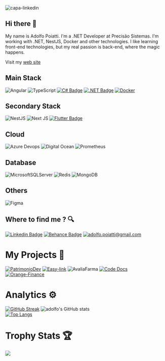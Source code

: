 
![capa-linkedin](https://github.com/user-attachments/assets/22dd8d41-45dc-4658-a491-763f5872ba63)

## Hi there 👋

My name is Adolfo Poiatti. I'm a .NET Developer at Precisão Sistemas. I'm working with .NET, NestJS, Docker and other technologies. I like learning front-end technologies, but my real passion is back-end, where the magic happens.

Visit my [web site](https://portifolio.asp.dev.br)

## Main Stack
![Angular]( https://img.shields.io/badge/Angular-DD0031?style=for-the-badge&logo=angular&logoColor=white)
![TypeScript](https://img.shields.io/badge/typescript-%23007ACC.svg?style=for-the-badge&logo=typescript&logoColor=white)
[![C# Badge](https://img.shields.io/badge/C%23-239120?style=for-the-badge&logo=c-sharp&logoColor=white)]()
[![.NET Badge](https://img.shields.io/badge/.NET-5C2D91?style=for-the-badge&logo=.net&logoColor=white)]()
[![Docker](https://img.shields.io/badge/docker-0db7ed?style=for-the-badge&logo=docker&logoColor=white)]()

## Secondary Stack
![NestJS](https://img.shields.io/badge/NestJS-%23000000.svg?style=for-the-badge&logo=nestjs&logoColor=red)
![Next JS](https://img.shields.io/badge/Next-black?style=for-the-badge&logo=next.js&logoColor=white)
[![Flutter Badge](https://img.shields.io/badge/Flutter-243D8F?style=for-the-badge&logo=flutter&logoColor=white)]()

## Cloud
![Azure Devops](https://img.shields.io/badge/Azure-79C6FF?style=for-the-badge&logo=AzureDevops&logoColor=white)
![Digital Ocean](https://img.shields.io/badge/digital%20ocean-d9d9d9?style=for-the-badge&logo=DigitalOcean&logoColor=black)
![Prometheus](https://img.shields.io/badge/prometheus-%231D1A27.svg?style=for-the-badge&logo=prometheus&logoColor=white)

## Database
![MicrosoftSQLServer](https://img.shields.io/badge/Microsoft%20SQL%20Sever-CC2927?style=for-the-badge&logo=microsoft%20sql%20server&logoColor=white)
![Redis](https://img.shields.io/badge/redis-%23DD0031.svg?style=for-the-badge&logo=redis&logoColor=white)
![MongoDB](https://img.shields.io/badge/mongodb-00ED64.svg?style=for-the-badge&logo=mongodb&logoColor=white)

## Others
![Figma](https://img.shields.io/badge/figma-%23F24E1E.svg?style=for-the-badge&logo=figma&logoColor=white)

## Where to find me ? 🔍
[![Linkedin Badge](https://img.shields.io/badge/LinkedIn-0077B5?style=for-the-badge&logo=linkedin&logoColor=white)](https://www.linkedin.com/in/adolfo-poiatti-591b79150/)
[![Behance Badge](https://img.shields.io/badge/Behance-0059F7?style=for-the-badge&logo=behance&logoColor=white)](https://www.behance.net/adolfopoiatti)
[![adolfo.poiatti@gmail.com](https://img.shields.io/badge/Gmail-0059F7?style=for-the-badge&logo=gmail&logoColor=white)](mailto:adolfo.poiatti@gmail.com)

# My Projects 🚧 
[![PatrimonioDev](https://github.com/user-attachments/assets/9cb20179-2c30-43b9-8954-e61655bbf5b5)](https://github.com/adolfosp/Front-PatrimonioDev)
[![Easy-link](https://github.com/user-attachments/assets/93a8acfd-6c02-466d-b0b2-44fe0cf39688)](https://chrome.google.com/webstore/detail/easy-link/gjlpeedapddbjehklgpcnaimipcmmlhd)
![AvaliaFarma](https://github.com/user-attachments/assets/38091add-7cec-4d87-a9e4-01591ec07594)
[![Code Docs](https://github.com/user-attachments/assets/df2fab28-d819-4aba-b3d9-d4624349306a)](https://docs-code.netlify.app/)
[![Orange-Finance](https://github.com/user-attachments/assets/820127d5-d9a7-46e9-8264-b9647ac59f16)](https://github.com/adolfosp/Back-Front-End-Orange-Finance)
<!---
 [![Readme Card](https://github-readme-stats.vercel.app/api/pin/?username=adolfosp&repo=Front-Arkanoid&theme=dark&hide_border=true)](https://github.com/adolfosp/Front-Arkanoid)
[![Readme Card](https://github-readme-stats.vercel.app/api/pin/?username=adolfosp&repo=Front-GPT3-React&theme=dark&hide_border=true)](https://github.com/adolfosp/Front-GPT3-React)
[![Readme Card](https://github-readme-stats.vercel.app/api/pin/?username=adolfosp&repo=Front-Alpaca-Generator&theme=dark&hide_border=true)](https://github.com/adolfosp/Front-Alpaca-Generator)
[![Readme Card](https://github-readme-stats.vercel.app/api/pin/?username=adolfosp&repo=Algorithm-Structure-Data&theme=dark&hide_border=true)](https://github.com/adolfosp/Algorithm-Structure-Data)
-->
 

# Analytics ⚙️
  [![GitHub Streak](https://streak-stats.demolab.com?user=adolfosp&theme=dark&hide_border=true)](https://git.io/streak-stats)
  ![adolfo's GitHub stats](https://github-readme-stats.vercel.app/api?username=adolfosp&show_icons=true&theme=dark&hide_border=true)<br/>
  [![Top Langs](https://github-readme-stats.vercel.app/api/top-langs/?username=adolfosp&langs_count=8&theme=dark&show_icons=true&hide_border=true)](https://github.com/adolfosp/github-readme-stats)

# Trophy Stats 🏆
![](https://github-profile-trophy.vercel.app/?username=adolfosp&theme=oldie)


